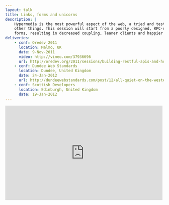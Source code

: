 ```yaml
---
layout: talk
title: Links, forms and unicorns
description: |
    Hypermedia is the most powerful aspect of the web, a tried and tested technology that lets you link things with
    other things. This session will start from a poorly designed, RPC-style API and evolve it by introducing links and
    forms, resulting in decreased coupling, leaner clients and happier users.
deliveries:
    - conf: Oredev 2011
      location: Malmo, UK
      date: 9-Nov-2011
      video: http://vimeo.com/37936696
      url: http://oredev.org/2011/sessions/building-restful-apis-and-how-learning-the-word-hypermedia-will-make-you-look-smarter
    - conf: Dundee Web Standards
      location: Dundee, United Kingdom
      date: 24-Jan-2012
      url: http://dundeewebstandards.com/post/12/all-quiet-on-the-western-front/
    - conf: Scottish Developers
      location: Edinburgh, United Kingdom
      date: 19-Jan-2012
---
```


<iframe src="http://player.vimeo.com/video/37936696" width="500" height="300" frameborder="0"
        allowFullScreen="allowFullScreen">
        </iframe>